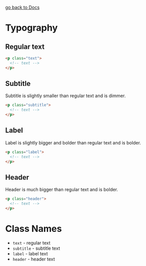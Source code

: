 [go back to Docs](../README.md)

# Typography

## Regular text

```html
<p class="text">
  <!-- text -->
</p>
```

## Subtitle

Subtitle is slightly smaller than regular text and is dimmer.

```html
<p class="subtitle">
  <!-- text -->
</p>
```

## Label

Label is slightly bigger and bolder than regular text and is bolder.

```html
<p class="label">
  <!-- text -->
</p>
```

## Header

Header is much bigger than regular text and is bolder.

```html
<p class="header">
  <!-- text -->
</p>
```

# Class Names

- `text` - regular text
- `subtitle` - subtitle text
- `label` - label text
- `header` - header text
